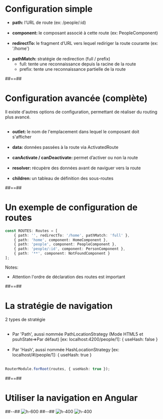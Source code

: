 <!-- .slide-->

# Configuration simple

-   <b>path: </b>l’URL de route (ex: /people/:id)<br><br>
-   <b>component: </b>le composant associé à cette route (ex: PeopleComponent)<br><br>
-   <b>redirectTo: </b>le fragment d’URL vers lequel rediriger la route courante (ex: '/home')<br><br>
-   <b>pathMatch: </b>stratégie de redirection (full / prefix)
    -   full: tente une reconnaissance depuis la racine de la route
    -   prefix: tente une reconnaissance partielle de la route

##==##

<!-- .slide -->

# Configuration avancée (complète)

Il existe d'autres options de configuration, permettant de réaliser du routing plus avancé.
<br><br>

-   <b>outlet: </b>le nom de l'emplacement dans lequel le composant doit s'afficher<br><br>
-   <b>data: </b>données passées à la route via ActivatedRoute<br><br>
-   <b>canActivate / canDeactivate: </b>permet d’activer ou non la route<br><br>
-   <b>resolver: </b>récupère des données avant de naviguer vers la route<br><br>
-   <b>children: </b>un tableau de définition des sous-routes

##==##

<!-- .slide: class="with-code inconsolata" -->

# Un exemple de configuration de routes

```typescript
const ROUTES: Routes = [
    { path: '', redirectTo: '/home', pathMatch: 'full' },
    { path: 'home', component: HomeComponent },
    { path: 'people', component: PeopleComponent },
    { path: 'people/:id', component: PersonComponent },
    { path: '**', component: NotFoundComponent }
];
```

<!-- .element: class="big-code" -->

Notes:

-   Attention l'ordre de déclaration des routes est important

##==##

<!-- .slide: class="with-code inconsolata" -->

# La stratégie de navigation

2 types de stratégie<br><br>

-   Par 'Path', aussi nommée PathLocationStrategy (Mode HTML5 et psuhState=>Par défaut) [ex: localhost:4200/people/1]: { useHash: false }<br><br>
-   Par 'Hash', aussi nommée HashLocationStrategy [ex: localhost/#/people/1]: { useHash: true } <br><br>

```typescript
RouterModule.forRoot(routes, { useHash: true });
```

<!-- .element: class="big-code" -->

##==##

<!-- .slide: class="two-column-layout" -->

# Utiliser la navigation en Angular

##--##
![h-600](assets/images/school/navigation/navigation_routing_module.png)
##--##
![h-400](assets/images/school/navigation/navigation_root_module.png)
![h-400](assets/images/school/navigation/navigation_router_outlet.png)
